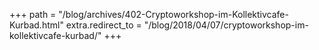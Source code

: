 +++
path = "/blog/archives/402-Cryptoworkshop-im-Kollektivcafe-Kurbad.html"
extra.redirect_to = "/blog/2018/04/07/cryptoworkshop-im-kollektivcafe-kurbad/"
+++

